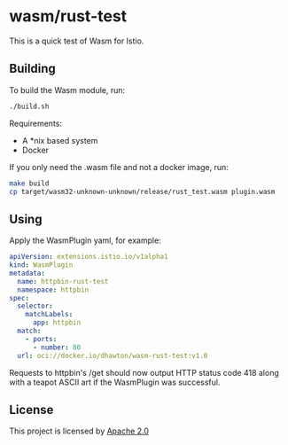 # wasm/rust-test

This is a quick test of Wasm for Istio.

## Building

To build the Wasm module, run:

```bash
./build.sh
```

Requirements:

- A *nix based system
- Docker

If you only need the .wasm file and not a docker image, run:

```bash
make build
cp target/wasm32-unknown-unknown/release/rust_test.wasm plugin.wasm
```

## Using

Apply the WasmPlugin yaml, for example:

```yaml
apiVersion: extensions.istio.io/v1alpha1
kind: WasmPlugin
metadata:
  name: httpbin-rust-test
  namespace: httpbin
spec:
  selector:
    matchLabels:
      app: httpbin
  match:
    - ports:
      - number: 80
  url: oci://docker.io/dhawton/wasm-rust-test:v1.0
```

Requests to httpbin's /get should now output HTTP status code 418 along with a teapot ASCII art if the WasmPlugin was successful.

## License

This project is licensed by [Apache 2.0](LICENSE)
